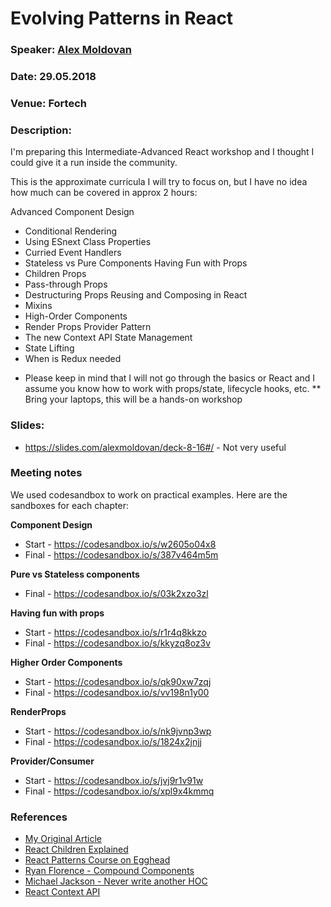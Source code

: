 # Evolving Patterns in React

### Speaker: [Alex Moldovan](https://github.com/alexnm)
### Date: 29.05.2018
### Venue: Fortech
### Description:
I'm preparing this Intermediate-Advanced React workshop and I thought I could give it a run inside the community.

This is the approximate curricula I will try to focus on, but I have no idea how much can be covered in approx 2 hours:

Advanced Component Design
- Conditional Rendering
- Using ESnext Class Properties
- Curried Event Handlers
- Stateless vs Pure Components
Having Fun with Props
- Children Props
- Pass-through Props
- Destructuring Props
Reusing and Composing in React
- Mixins
- High-Order Components
- Render Props
Provider Pattern
- The new Context API
State Management
- State Lifting
- When is Redux needed

* Please keep in mind that I will not go through the basics or React and I assume you know how to work with props/state, lifecycle hooks, etc.
** Bring your laptops, this will be a hands-on workshop

### Slides: 
* https://slides.com/alexmoldovan/deck-8-16#/ - Not very useful

### Meeting notes
We used codesandbox to work on practical examples. Here are the sandboxes for each chapter:

**Component Design**
* Start - https://codesandbox.io/s/w2605o04x8
* Final - https://codesandbox.io/s/387v464m5m

**Pure vs Stateless components** 
* Final - https://codesandbox.io/s/03k2xzo3zl

**Having fun with props**
* Start - https://codesandbox.io/s/r1r4q8kkzo
* Final - https://codesandbox.io/s/kkyzq8oz3v

**Higher Order Components**
* Start - https://codesandbox.io/s/qk90xw7zqj
* Final - https://codesandbox.io/s/vv198n1y00

**RenderProps**
* Start - https://codesandbox.io/s/nk9jvnp3wp
* Final - https://codesandbox.io/s/1824x2jnjj

**Provider/Consumer**
* Start - https://codesandbox.io/s/jvj9r1v91w
* Final - https://codesandbox.io/s/xpl9x4kmmq

### References
* [My Original Article](https://medium.freecodecamp.org/evolving-patterns-in-react-116140e5fe8f)
* [React Children Explained](https://mxstbr.blog/2017/02/react-children-deepdive/)
* [React Patterns Course on Egghead](https://egghead.io/courses/advanced-react-component-patterns)
* [Ryan Florence - Compound Components](https://www.youtube.com/watch?v=hEGg-3pIHlE)
* [Michael Jackson - Never write another HOC](https://www.youtube.com/watch?v=BcVAq3YFiuc)
* [React Context API](https://medium.com/dailyjs/reacts-%EF%B8%8F-new-context-api-70c9fe01596b)
